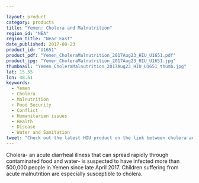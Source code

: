 ```yaml
---

layout: product
category: products
title: "Yemen: Cholera and Malnutrition"
region_id: "NEA" 
region_title: "Near East" 
date_published: 2017-08-23
product_id: "U1651"
product_pdf: "Yemen_CholeraMalnutrition_2017Aug23_HIU_U1651.pdf"
product_jpg: "Yemen_CholeraMalnutrition_2017Aug23_HIU_U1651.jpg"
thumbnail: "Yemen_CholeraMalnutrition_2017Aug23_HIU_U1651_thumb.jpg"
lat: 15.55
lon: 48.51
keywords:
  - Yemen
  - Cholera
  - Malnutrition
  - Food Security
  - Conflict
  - Humanitarian issues
  - Health
  - Disease
  - Water and Sanitation 
tweet: "Check out the latest HIU product on the link between cholera and malnutrition in Yemen"
---
```

 Cholera- an acute diarrheal illness that can spread rapidly through contaminated food and water- is suspected to have infected more than 500,000 people in Yemen since late April 2017. Children suffering from acute malnutrition are especially susceptible to cholera. 

